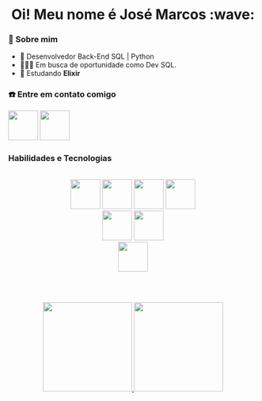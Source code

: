 <div align="center">
<h1> Oi! Meu nome é José Marcos :wave: </h1>
</div>

### :bust_in_silhouette: Sobre mim

- :construction_worker: Desenvolvedor Back-End SQL | Python
- :people_holding_hands: Em busca de oportunidade como Dev SQL.
- :seedling: Estudando **Elixir**
### :telephone: Entre em contato comigo
<div> 
<a href="https://www.linkedin.com/in/josemarcos81/"><img height="60px" src="https://cdn.jsdelivr.net/gh/devicons/devicon/icons/linkedin/linkedin-original.svg" /></a>
<a href="mailto:josemarcos8133@gmail.com"><img height="60px"  src="https://img.icons8.com/3d-fluency/344/gmail.png" /></a>
</div>

### Habilidades e Tecnologias
<br>
<div align="center">
<img height=60 src="https://cdn.jsdelivr.net/gh/devicons/devicon/icons/python/python-plain.svg" />
<img height=60 src="https://cdn.jsdelivr.net/gh/devicons/devicon/icons/mysql/mysql-original.svg" />
<img height=60 src="https://cdn.jsdelivr.net/gh/devicons/devicon/icons/html5/html5-original.svg" />
<img height=60 src="https://cdn.jsdelivr.net/gh/devicons/devicon/icons/css3/css3-original.svg" />
</div>

<div align="center">
<img height=60 src="https://cdn.jsdelivr.net/gh/devicons/devicon/icons/git/git-plain-wordmark.svg" />
<img height=60 color=white src="https://cdn.jsdelivr.net/gh/devicons/devicon/icons/github/github-original-wordmark.svg" />
</div>

<div align="center">
  <img height=60 src="https://cdn.jsdelivr.net/gh/devicons/devicon/icons/vscode/vscode-original.svg" />
</div>


<br><br>  
<div align="center">
  <a href="https://github.com/Alves-Jose">
  <img height="180em"   src="https://github-readme-stats.vercel.app/api?username=Alves-Jose&show_icons=true&theme=tokyonight&include_all_commits=true&count_private=true"/>
  <img height="180em" src="https://github-readme-stats.vercel.app/api/top-langs/?username=Alves-Jose&layout=compact&langs_count=7&theme=tokyonight"/>
</div>
 
 
